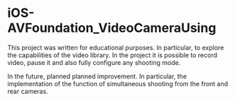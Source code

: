 # iOS-AVFoundation_VideoCameraUsing
This project was written for educational purposes. In particular, to explore the capabilities of the video library. In the project it is possible to record video, pause it and also fully configure any shooting mode.

In the future, planned planned improvement. In particular, the implementation of the function of simultaneous shooting from the front and rear cameras.
